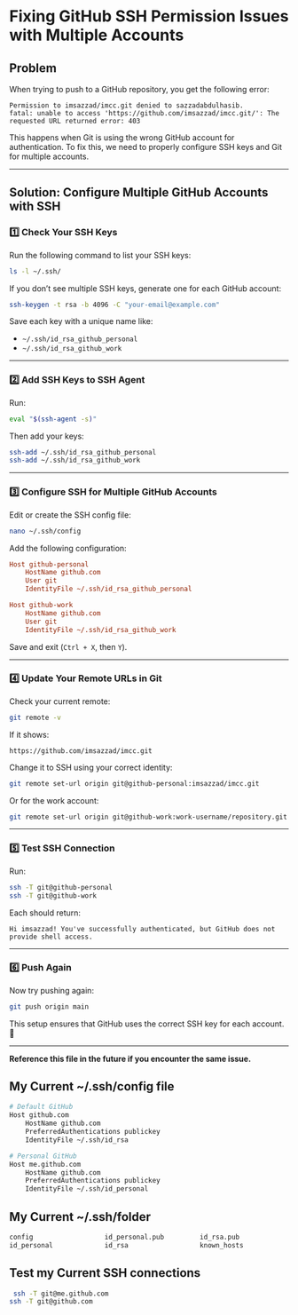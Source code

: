 # Fixing GitHub SSH Permission Issues with Multiple Accounts

## **Problem**
When trying to push to a GitHub repository, you get the following error:

```
Permission to imsazzad/imcc.git denied to sazzadabdulhasib.
fatal: unable to access 'https://github.com/imsazzad/imcc.git/': The requested URL returned error: 403
```

This happens when Git is using the wrong GitHub account for authentication. To fix this, we need to properly configure SSH keys and Git for multiple accounts.

---

## **Solution: Configure Multiple GitHub Accounts with SSH**

### **1️⃣ Check Your SSH Keys**
Run the following command to list your SSH keys:
```bash
ls -l ~/.ssh/
```
If you don’t see multiple SSH keys, generate one for each GitHub account:
```bash
ssh-keygen -t rsa -b 4096 -C "your-email@example.com"
```
Save each key with a unique name like:
- `~/.ssh/id_rsa_github_personal`
- `~/.ssh/id_rsa_github_work`

---

### **2️⃣ Add SSH Keys to SSH Agent**
Run:
```bash
eval "$(ssh-agent -s)"
```
Then add your keys:
```bash
ssh-add ~/.ssh/id_rsa_github_personal
ssh-add ~/.ssh/id_rsa_github_work
```

---

### **3️⃣ Configure SSH for Multiple GitHub Accounts**
Edit or create the SSH config file:
```bash
nano ~/.ssh/config
```
Add the following configuration:
```ini
Host github-personal
    HostName github.com
    User git
    IdentityFile ~/.ssh/id_rsa_github_personal

Host github-work
    HostName github.com
    User git
    IdentityFile ~/.ssh/id_rsa_github_work
```
Save and exit (`Ctrl + X`, then `Y`).

---

### **4️⃣ Update Your Remote URLs in Git**
Check your current remote:
```bash
git remote -v
```
If it shows:
```
https://github.com/imsazzad/imcc.git
```
Change it to SSH using your correct identity:
```bash
git remote set-url origin git@github-personal:imsazzad/imcc.git
```
Or for the work account:
```bash
git remote set-url origin git@github-work:work-username/repository.git
```

---

### **5️⃣ Test SSH Connection**
Run:
```bash
ssh -T git@github-personal
ssh -T git@github-work
```
Each should return:
```
Hi imsazzad! You've successfully authenticated, but GitHub does not provide shell access.
```

---

### **6️⃣ Push Again**
Now try pushing again:
```bash
git push origin main
```

This setup ensures that GitHub uses the correct SSH key for each account. 🚀

---

**Reference this file in the future if you encounter the same issue.**


## My Current ~/.ssh/config file
```bash
# Default GitHub
Host github.com
    HostName github.com
    PreferredAuthentications publickey
    IdentityFile ~/.ssh/id_rsa

# Personal GitHub
Host me.github.com
    HostName github.com
    PreferredAuthentications publickey
    IdentityFile ~/.ssh/id_personal
```

## My Current ~/.ssh/folder
```bash
config                  id_personal.pub         id_rsa.pub              known_hosts.old         ru-tagger-trainer.pem
id_personal             id_rsa                  known_hosts             nlp-deploy.pem
```

## Test my Current SSH connections
```bash
 ssh -T git@me.github.com
ssh -T git@github.com
```